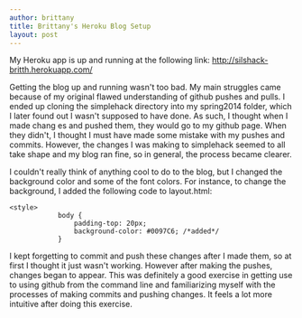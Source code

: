 ```yaml
---
author: brittany
title: Brittany's Heroku Blog Setup
layout: post
---
```


My Heroku app is up and running at the following link: http://silshack-britth.herokuapp.com/

Getting the blog up and running wasn't too bad. My main struggles came because of my original flawed understanding of github pushes and pulls. I ended up cloning the simplehack directory into my spring2014 folder, which I later found out I wasn't supposed to have done. As such, I thought when I made chang es and pushed them, they would go to my github page. When they didn't, I thought I must have made some mistake with my pushes and commits. However, the changes I was making to simplehack seemed to all take shape and my blog ran fine, so in general, the process became clearer. 

I couldn't really think of anything cool to do to the blog, but I changed the background color and some of the font colors. For instance, to change the background, I added the following code to layout.html:

```
<style>
            body {
                padding-top: 20px;      
                background-color: #0097C6; /*added*/
            }
```

I kept forgetting to commit and push these changes after I made them, so at first I thought it just wasn't working. However after making the pushes, changes began to appear. This was definitely a good exercise in getting use to using github from the command line and familiarizing myself with the processes of making commits and pushing changes. It feels a lot more intuitive after doing this exercise.
